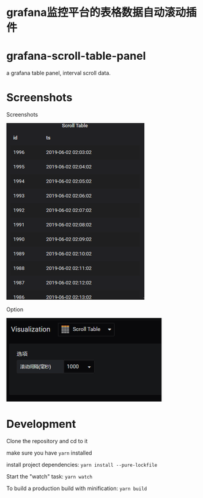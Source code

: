 # grafana监控平台的表格数据自动滚动插件

# grafana-scroll-table-panel

a grafana table panel, interval scroll data.

# Screenshots

Screenshots

![Screenshots](https://github.com/gtlions/grafana-scroll-table-panel/blob/master/src/img/scrolltable.gif "Screenshots")

Option

![Option](https://github.com/gtlions/grafana-scroll-table-panel/blob/master/src/img/option.png "Option")

# Development

Clone the repository and cd to it

make sure you have ```yarn``` installed

install project dependencies: ```yarn install --pure-lockfile```

Start the "watch" task: ```yarn watch```

To build a production build with minification: ```yarn build```
